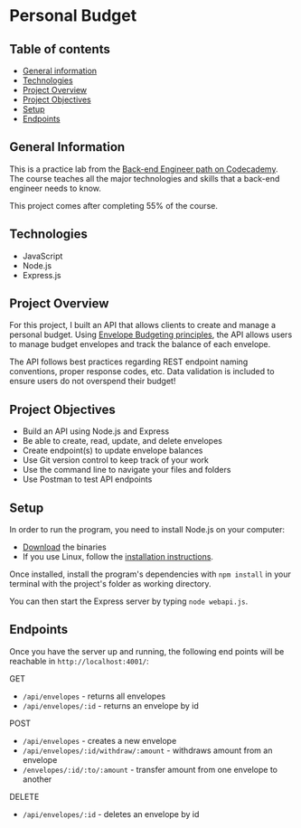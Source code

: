# Personal Budget
## Table of contents
* [General information](#general-information)
* [Technologies](#technologies)
* [Project Overview](#project-overview)
* [Project Objectives](#project-objectives)
* [Setup](#setup)
* [Endpoints](#endpoints)

## General Information
This is a practice lab from the [Back-end Engineer path on Codecademy](https://www.codecademy.com/learn/paths/back-end-engineer-career-path). The course teaches all the major technologies and skills that a back-end engineer needs to know.

This project comes after completing 55% of the course.

## Technologies
* JavaScript
* Node.js
* Express.js

## Project Overview
For this project, I built an API that allows clients to create and manage a personal budget. Using [Envelope Budgeting principles](https://www.thebalance.com/what-is-envelope-budgeting-1293682), the API allows users to manage budget envelopes and track the balance of each envelope. 

The API follows best practices regarding REST endpoint naming conventions, proper response codes, etc. Data validation is included to ensure users do not overspend their budget!

## Project Objectives

* Build an API using Node.js and Express
* Be able to create, read, update, and delete envelopes
* Create endpoint(s) to update envelope balances
* Use Git version control to keep track of your work
* Use the command line to navigate your files and folders
* Use Postman to test API endpoints

## Setup
In order to run the program, you need to install Node.js on your computer:
* [Download](https://nodejs.org/en/download/) the binaries
* If you use Linux, follow the [installation instructions](https://github.com/nodejs/help/wiki/Installation#how-to-install-nodejs-via-binary-archive-on-linux).

Once installed, install the program's dependencies with `npm install` in your terminal with the project's folder as working directory.

You can then start the Express server by typing `node webapi.js`.

## Endpoints
Once you have the server up and running, the following end points will be reachable in `http://localhost:4001/`:

GET
* `/api/envelopes` - returns all envelopes
* `/api/envelopes/:id` - returns an envelope by id

POST
* `/api/envelopes` - creates a new envelope
* `/api/envelopes/:id/withdraw/:amount` - withdraws amount from an envelope
* `/envelopes/:id/:to/:amount` - transfer amount from one envelope to another

DELETE
* `/api/envelopes/:id` - deletes an envelope by id
